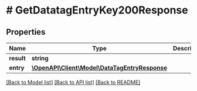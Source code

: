 # # GetDatatagEntryKey200Response

## Properties

Name | Type | Description | Notes
------------ | ------------- | ------------- | -------------
**result** | **string** |  | [optional]
**entry** | [**\OpenAPI\Client\Model\DataTagEntryResponse**](DataTagEntryResponse.md) |  | [optional]

[[Back to Model list]](../../README.md#models) [[Back to API list]](../../README.md#endpoints) [[Back to README]](../../README.md)
